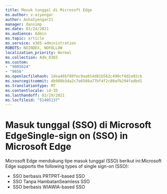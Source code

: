 ```yaml
---
title: Masuk tunggal di Microsoft Edge
ms.author: v-aiyengar
author: AshaIyengar21
manager: dansimp
ms.date: 03/24/2021
ms.audience: Admin
ms.topic: article
ms.service: o365-administration
ROBOTS: NOINDEX, NOFOLLOW
localization_priority: Normal
ms.collection: Adm_O365
ms.custom:
- "9005624"
- "9656"
ms.openlocfilehash: 1dea46bf80fec9aa014d81b562c490cf4d2a92cb
ms.sourcegitcommit: db908b3da2c7a6508a77bf4f2c80afb294fadbd1
ms.translationtype: MT
ms.contentlocale: id-ID
ms.lasthandoff: 03/29/2021
ms.locfileid: "51405137"
---
```

# <a name="single-sign-on-sso-in-microsoft-edge"></a><span data-ttu-id="78922-102">Masuk tunggal (SSO) di Microsoft Edge</span><span class="sxs-lookup"><span data-stu-id="78922-102">Single-sign on (SSO) in Microsoft Edge</span></span>

<span data-ttu-id="78922-103">Microsoft Edge mendukung tipe masuk tunggal (SSO) berikut ini:</span><span class="sxs-lookup"><span data-stu-id="78922-103">Microsoft Edge supports the following types of single sign-on (SSO):</span></span>
- <span data-ttu-id="78922-104">SSO berbasis PRT</span><span class="sxs-lookup"><span data-stu-id="78922-104">PRT-based SSO</span></span>
- <span data-ttu-id="78922-105">SSO Tanpa Hambatan</span><span class="sxs-lookup"><span data-stu-id="78922-105">Seamless SSO</span></span>
- <span data-ttu-id="78922-106">SSO berbasis WIA</span><span class="sxs-lookup"><span data-stu-id="78922-106">WIA-based SSO</span></span>
